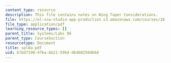 ```yaml
---
content_type: resource
description: This file contains notes on Wing Taper Considerations.
file: https://ol-ocw-studio-app-production.s3.amazonaws.com/courses/16-01-unified-engineering-i-ii-iii-iv-fall-2005-spring-2006/67bd719047babb2159b4d6460250d66d_spl8a.pdf
file_type: application/pdf
learning_resource_types: []
parent_title: Systems/Labs 06
parent_type: CourseSection
resourcetype: Document
title: spl8a.pdf
uid: 67bd7190-47ba-bb21-59b4-d6460250d66d
---
```

